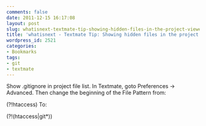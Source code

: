 ```yaml
---
comments: false
date: 2011-12-15 16:17:08
layout: post
slug: whatisnext-textmate-tip-showing-hidden-files-in-the-project-viewer
title: 'whatisnext - Textmate Tip: Showing hidden files in the project viewer'
wordpress_id: 2521
categories:
- Bookmarks
tags:
- git
- textmate
---
```


Show .gitignore in project file list. In Textmate, goto Preferences -> Advanced. Then change the beginning of the File Pattern from:

(?!htaccess)
To:

(?!(htaccess|git*))

